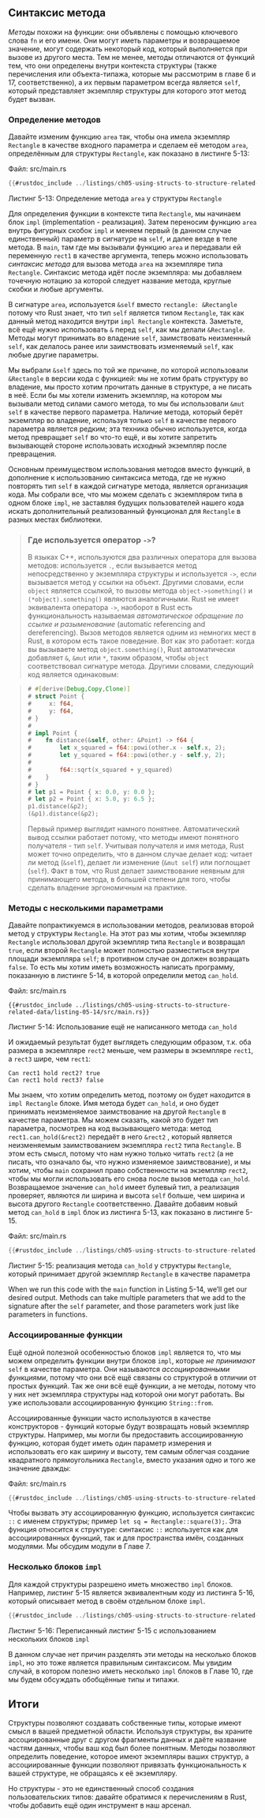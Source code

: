 ## Синтаксис метода

*Методы* похожи на функции: они объявлены с помощью ключевого слова `fn` и его имени. Они могут иметь параметры и возвращаемое значение, могут содержать некоторый код, который выполняется при вызове из другого места. Тем не менее, методы отличаются от функций тем, что они определены внутри контекста структуры (также перечисления или объекта-типажа, которые мы рассмотрим в главе 6 и 17, соответственно), а их первым параметром всегда является `self`, который представляет экземпляр структуры для которого этот метод будет вызван.

### Определение методов

Давайте изменим функцию `area` так, чтобы она имела экземпляр `Rectangle` в качестве входного параметра и сделаем её методом `area`, определённым для структуры `Rectangle`, как показано в листинге 5-13:

<span class="filename">Файл: src/main.rs</span>

```rust
{{#rustdoc_include ../listings/ch05-using-structs-to-structure-related-data/listing-05-13/src/main.rs}}
```

<span class="caption">Листинг 5-13: Определение метода <code>area</code> у структуры <code>Rectangle</code></span>

Для определения функции в контексте типа `Rectangle`, мы начинаем блок `impl` (implementation - реализация). Затем переносим функцию `area` внутрь фигурных скобок `impl` и меняем первый (в данном случае единственный) параметр в сигнатуре на `self`, и далее везде в теле метода. В `main`, там где мы вызывали функцию `area` и передавали ей переменную `rect1` в качестве аргумента, теперь можно использовать *синтаксис метода* для вызова метода `area` на экземпляре типа `Rectangle`. Синтаксис метода идёт после экземпляра: мы добавляем точечную нотацию за которой следует название метода, круглые скобки и любые аргументы.

В сигнатуре `area`, используется `&self` вместо `rectangle: &Rectangle` потому что Rust знает, что тип `self` является типом `Rectangle`, так как данный метод находится внутри `impl Rectangle` контекста. Заметьте, всё ещё нужно использовать `&` перед `self`, как мы делали `&Rectangle`. Методы могут принимать во владение `self`, заимствовать неизменный `self`, как делалось ранее или заимствовать изменяемый `self`, как любые другие параметры.

Мы выбрали `&self` здесь по той же причине, по которой использовали `&Rectangle` в версии кода с функцией: мы не хотим брать структуру во владение, мы просто хотим прочитать данные в структуре, а не писать в неё. Если бы мы хотели изменить экземпляр, на котором мы вызывали метод силами самого метода, то мы бы использовали `&mut self` в качестве первого параметра. Наличие метода, который берёт экземпляр во владение, используя только `self` в качестве первого параметра является редким; эта техника обычно используется, когда метод превращает `self` во что-то ещё, и вы хотите запретить вызывающей стороне использовать исходный экземпляр после превращения.

Основным преимуществом использования методов вместо функций, в дополнение к использованию синтаксиса метода, где не нужно повторять тип `self` в каждой сигнатуре метода, является организация кода. Мы собрали все, что мы можем сделать с экземпляром типа в одном блоке `impl`, не заставляя будущих пользователей нашего кода искать дополнительный реализованный функционал для `Rectangle` в разных местах библиотеки.

> ### Где используется оператор `->`?
> В языках C++, используются два различных оператора для вызова методов: используется `.`, если вызывается метод непосредственно у экземпляра структуры и используется `->`, если вызывается метод у ссылки на объект. Другими словами, если `object` является ссылкой, то вызовы метода `object->something()` и ` (*object).something()` являются аналогичными.
> Rust не имеет эквивалента оператора `->`, наоборот в Rust есть функциональность называемая *автоматическое обращение по ссылке и разыменование* (automatic referencing and dereferencing). Вызов методов является одним из немногих мест в Rust, в котором есть такое поведение.
> Вот как это работает: когда вы вызываете метод `object.something()`, Rust автоматически добавляет `&`, `&mut` или  `*`, таким образом, чтобы `object` соответствовал сигнатуре метода. Другими словами, следующий код является одинаковым:

<!-- CAN'T EXTRACT SEE BUG TODO -->

> ```rust
> # #[derive(Debug,Copy,Clone)]
> # struct Point {
> #     x: f64,
> #     y: f64,
> # }
> #
> # impl Point {
> #    fn distance(&self, other: &Point) -> f64 {
> #        let x_squared = f64::powi(other.x - self.x, 2);
> #        let y_squared = f64::powi(other.y - self.y, 2);
> #
> #        f64::sqrt(x_squared + y_squared)
> #    }
> # }
> # let p1 = Point { x: 0.0, y: 0.0 };
> # let p2 = Point { x: 5.0, y: 6.5 };
> p1.distance(&p2);
> (&p1).distance(&p2);
> ```
> Первый пример выглядит намного понятнее. Автоматический вывод ссылки работает потому, что методы имеют понятного получателя - тип `self`. Учитывая получателя и имя метода, Rust может точно определить, что в данном случае делает код: читает ли метод (`&self`), делает ли изменение (`&mut self`) или поглощает (`self`). Факт в том, что Rust делает заимствование неявным для принимающего метода, в большей степени для того, чтобы сделать владение эргономичным на практике.

### Методы с несколькими параметрами

Давайте попрактикуемся в использовании методов, реализовав второй метод у структуры `Rectangle`. На этот раз мы хотим, чтобы экземпляр `Rectangle` использовал другой экземпляр типа `Rectangle` и возвращал `true`, если второй `Rectangle` может полностью разместиться внутри площади экземпляра `self`; в противном случае он должен возвращать `false`. То есть мы хотим иметь возможность написать программу, показанную в листинге 5-14, в которой определили метод `can_hold`.

<span class="filename">Файл: src/main.rs</span>

```rust,ignore
{{#rustdoc_include ../listings/ch05-using-structs-to-structure-related-data/listing-05-14/src/main.rs}}
```

<span class="caption">Листинг 5-14: Использование ещё не написанного метода <code>can_hold</code></span>

И ожидаемый результат будет выглядеть следующим образом, т.к. оба размера в экземпляре `rect2` меньше, чем размеры в экземпляре `rect1`, а `rect3` шире, чем `rect1`:

```text
Can rect1 hold rect2? true
Can rect1 hold rect3? false
```

Мы знаем, что хотим определить метод, поэтому он будет находится в `impl Rectangle` блоке. Имя метода будет `can_hold`, и оно будет принимать неизменяемое заимствование на другой `Rectangle` в качестве параметра. Мы можем сказать, какой это будет тип параметра, посмотрев на код вызывающего метода: метод `rect1.can_hold(&rect2)` передаёт в него  `&rect2` , который является неизменяемым заимствованием экземпляра `rect2` типа `Rectangle`. В этом есть смысл, потому что нам нужно только читать `rect2` (а не писать, что означало бы, что нужно изменяемое заимствование), и мы хотим, чтобы `main` сохранил право собственности на экземпляр `rect2`, чтобы мы могли использовать его снова после вызов метода `can_hold`. Возвращаемое значение `can_hold` имеет булевый тип, а реализация проверяет, являются ли ширина и высота `self` больше, чем ширина и высота другого `Rectangle` соответственно. Давайте добавим новый метод `can_hold` в `impl` блок из листинга 5-13, как показано в листинге 5-15.

<span class="filename">Файл: src/main.rs</span>

```rust
{{#rustdoc_include ../listings/ch05-using-structs-to-structure-related-data/listing-05-15/src/main.rs:here}}
```

<span class="caption">Листинг 5-15: реализация метода <code>can_hold</code> у структуры <code>Rectangle</code>, который принимает другой экземпляр <code>Rectangle</code> в качестве параметра</span>

When we run this code with the `main` function in Listing 5-14, we’ll get our desired output. Methods can take multiple parameters that we add to the signature after the `self` parameter, and those parameters work just like parameters in functions.

### Ассоциированные функции

Ещё одной полезной особенностью блоков `impl` является то, что мы можем определить функции внутри блоков `impl`, которые *не принимают* `self` в качестве параметра. Они называются *ассоциированными функциями*, потому что они всё ещё связаны со структурой в отличии от простых функций. Так же они всё ещё функции, а не методы, потому что у них нет экземпляра структуры над которой они могут работать. Вы уже использовали ассоциированную функцию `String::from`.

Ассоциированные функции часто используются в качестве конструкторов - функций которые будут возвращать новый экземпляр структуры. Например, мы могли бы предоставить ассоциированную функцию, которая будет иметь один параметр измерения и использовать его как ширину и высоту, тем самым облегчая создание квадратного прямоугольника `Rectangle`, вместо указания одно и того же значение дважды:

<span class="filename">Файл: src/main.rs</span>

```rust
{{#rustdoc_include ../listings/ch05-using-structs-to-structure-related-data/no-listing-03-associated-functions/src/main.rs:here}}
```

Чтобы вызвать эту ассоциированную функцию, используется синтаксис `::` с именем структуры; пример `let sq = Rectangle::square(3);`. Эта функция относится к структуре: синтаксис `::` используется как для ассоциированных функций, так и для пространства имён, созданных модулями. Мы обсудим модули в Главе 7.

### Несколько блоков `impl`

Для каждой структуры разрешено иметь множество `impl` блоков. Например, листинг 5-15 является эквивалентным коду из листинга 5-16, который описывает метод в своём отдельном блоке `impl`.

```rust
{{#rustdoc_include ../listings/ch05-using-structs-to-structure-related-data/listing-05-16/src/main.rs:here}}
```

<span class="caption">Листинг 5-16: Переписанный листинг 5-15 с использованием нескольких блоков <code>impl</code></span>

В данном случае нет причин разделять эти методы на несколько блоков `impl`, но это тоже является правильным синтаксисом. Мы увидим случай, в котором полезно иметь несколько `impl` блоков в Главе 10, где мы будем обсуждать обобщённые типы и типажи.

## Итоги

Структуры позволяют создавать собственные типы, которые имеют смысл в вашей предметной области. Используя структуры, вы храните ассоциированные друг с другом фрагменты данных и даёте название частям данных, чтобы ваш код был более понятным. Методы позволяют определить поведение, которое имеют экземпляры ваших структур, а ассоциированные функции позволяют привязать функциональность к вашей структуре, не обращаясь к её экземпляру.

Но структуры - это не единственный способ создания пользовательских типов: давайте обратимся к перечислениям в Rust, чтобы добавить ещё один инструмент в наш арсенал.
